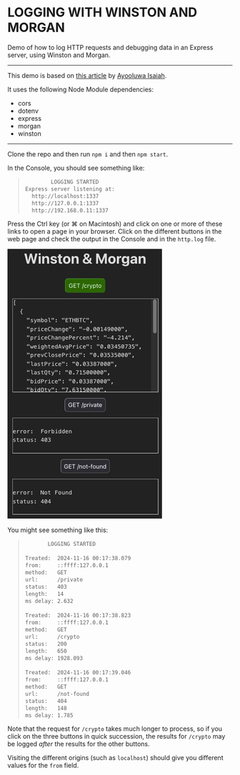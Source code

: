 # LOGGING WITH WINSTON AND MORGAN #

Demo of how to log HTTP requests and debugging data in an Express server, using Winston and Morgan.

---

This demo is based on [this article](https://betterstack.com/community/guides/logging/how-to-install-setup-and-use-winston-and-morgan-to-log-node-js-applications/) by [Ayooluwa Isaiah](https://github.com/ayoisaiah).

It uses the following Node Module dependencies:
* cors
* dotenv
* express
* morgan
* winston

---

Clone the repo and then run `npm i` and then `npm start`.

In the Console, you should see something like:

> ```console
>         LOGGING STARTED
> Express server listening at:
>   http://localhost:1337
>   http://127.0.0.1:1337
>   http://192.168.0.11:1337
> ```

Press the Ctrl key (or ⌘ on Macintosh) and click on one or more of these links to open a page in your browser. Click on the different buttons in the web page and check the output in the Console and in the `http.log` file.

![Expected results](logging.webp)

You might see something like this:

> ```text
> 	     LOGGING STARTED
> 
> Treated:  2024-11-16 00:17:38.079
> from:     ::ffff:127.0.0.1
> method:   GET
> url:      /private
> status:   403
> length:   14
> ms delay: 2.632
> 
> Treated:  2024-11-16 00:17:38.823
> from:     ::ffff:127.0.0.1
> method:   GET
> url:      /crypto
> status:   200
> length:   650
> ms delay: 1928.093
> 
> Treated:  2024-11-16 00:17:39.046
> from:     ::ffff:127.0.0.1
> method:   GET
> url:      /not-found
> status:   404
> length:   148
> ms delay: 1.785
> ```

Note that the request for `/crypto` takes much longer to process, so if you click on the three buttons in quick succession, the results for `/crypto` may be logged _after_ the results for the other buttons.

Visiting the different origins (such as `localhost`) should give you different values for the `from` field.